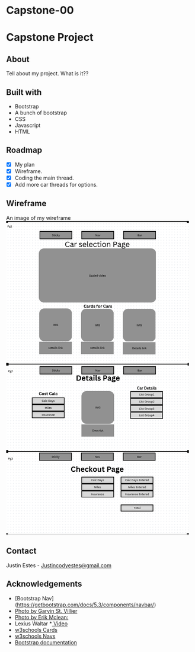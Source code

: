 # Capstone-00
# Capstone Project

## About



Tell about my project. What is it??

## Built with

* Bootstrap
* A bunch of bootstrap
* CSS
* Javascript
* HTML


## Roadmap

- [x] My plan
- [x] Wireframe.
- [x] Coding the main thread.
- [x] Add more car threads for options.

## Wireframe

An image of my wireframe
![alt text](Wireframe.png)

## Contact

Justin Estes - Justincodyestes@gmail.com

## Acknowledgements

* [Bootstrap Nav] (https://getbootstrap.com/docs/5.3/components/navbar/)
* [Photo by Garvin St. Villier](https://www.pexels.com/photo/black-dodge-challenger-coupe-3311574/)
* [Photo by Erik Mclean: ](https://www.pexels.com/photo/orange-sports-car-parked-at-the-parking-lot-12590802/)
* Lexius Waltar
*[ Video ](https://www.pexels.com/video/a-white-car-parked-in-the-pouring-rain-at-night-16815341/)
* [w3schools Cards](https://www.w3schools.com/bootstrap5/bootstrap_cards.php)
* [w3schools Navs](https://www.w3schools.com/bootstrap5/bootstrap_navs.php)
* [Bootstrap documentation](https://getbootstrap.com/docs/5.3/getting-started/introduction/) 


